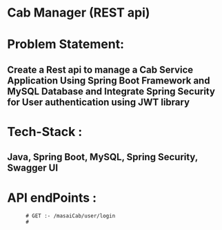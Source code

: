 # Cab Manager (REST api)

# Problem Statement: <h2>Create a Rest api to manage a Cab Service Application Using Spring Boot Framework and MySQL Database and Integrate Spring Security for User authentication using JWT library</h2>

# Tech-Stack : <h2>Java, Spring Boot, MySQL, Spring Security, Swagger UI</h2>

# API endPoints : 
          # GET :- /masaiCab/user/login
          # 
